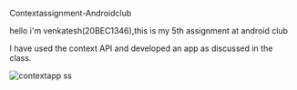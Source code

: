 Contextassignment-Androidclub

hello i'm venkatesh(20BEC1346),this is my 5th assignment at android club

I have used the context API and developed an app as discussed in the class.

![contextapp ss](https://user-images.githubusercontent.com/93543200/156235288-355586f6-9978-41fa-8ae7-25109d14d8a4.jpeg)

